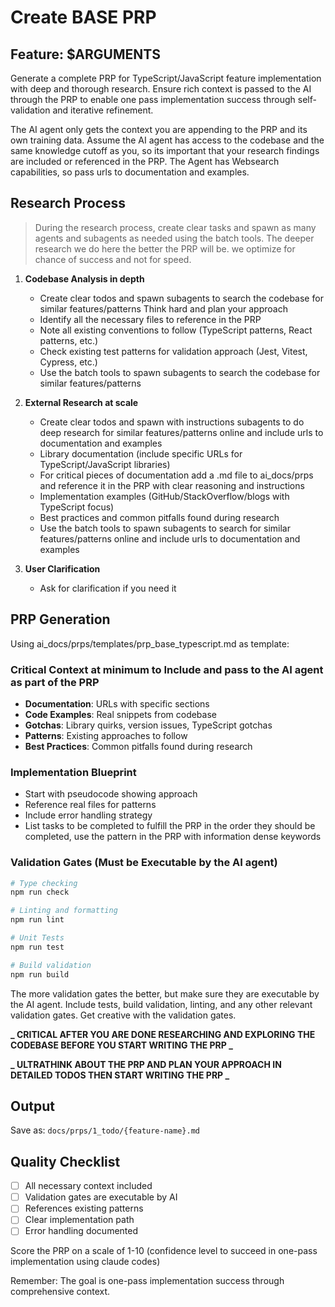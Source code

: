 # Create BASE PRP

## Feature: $ARGUMENTS

Generate a complete PRP for TypeScript/JavaScript feature implementation with deep and thorough research. Ensure rich context is passed to the AI through the PRP to enable one pass implementation success through self-validation and iterative refinement.

The AI agent only gets the context you are appending to the PRP and its own training data. Assume the AI agent has access to the codebase and the same knowledge cutoff as you, so its important that your research findings are included or referenced in the PRP. The Agent has Websearch capabilities, so pass urls to documentation and examples.

## Research Process

> During the research process, create clear tasks and spawn as many agents and subagents as needed using the batch tools. The deeper research we do here the better the PRP will be. we optimize for chance of success and not for speed.

1. **Codebase Analysis in depth**

   - Create clear todos and spawn subagents to search the codebase for similar features/patterns Think hard and plan your approach
   - Identify all the necessary files to reference in the PRP
   - Note all existing conventions to follow (TypeScript patterns, React patterns, etc.)
   - Check existing test patterns for validation approach (Jest, Vitest, Cypress, etc.)
   - Use the batch tools to spawn subagents to search the codebase for similar features/patterns

2. **External Research at scale**

   - Create clear todos and spawn with instructions subagents to do deep research for similar features/patterns online and include urls to documentation and examples
   - Library documentation (include specific URLs for TypeScript/JavaScript libraries)
   - For critical pieces of documentation add a .md file to ai_docs/prps and reference it in the PRP with clear reasoning and instructions
   - Implementation examples (GitHub/StackOverflow/blogs with TypeScript focus)
   - Best practices and common pitfalls found during research
   - Use the batch tools to spawn subagents to search for similar features/patterns online and include urls to documentation and examples

3. **User Clarification**
   - Ask for clarification if you need it

## PRP Generation

Using ai_docs/prps/templates/prp_base_typescript.md as template:

### Critical Context at minimum to Include and pass to the AI agent as part of the PRP

- **Documentation**: URLs with specific sections
- **Code Examples**: Real snippets from codebase
- **Gotchas**: Library quirks, version issues, TypeScript gotchas
- **Patterns**: Existing approaches to follow
- **Best Practices**: Common pitfalls found during research

### Implementation Blueprint

- Start with pseudocode showing approach
- Reference real files for patterns
- Include error handling strategy
- List tasks to be completed to fulfill the PRP in the order they should be completed, use the pattern in the PRP with information dense keywords

### Validation Gates (Must be Executable by the AI agent)

```bash
# Type checking
npm run check

# Linting and formatting
npm run lint

# Unit Tests
npm run test

# Build validation
npm run build

```

The more validation gates the better, but make sure they are executable by the AI agent.
Include tests, build validation, linting, and any other relevant validation gates. Get creative with the validation gates.

**_ CRITICAL AFTER YOU ARE DONE RESEARCHING AND EXPLORING THE CODEBASE BEFORE YOU START WRITING THE PRP _**

**_ ULTRATHINK ABOUT THE PRP AND PLAN YOUR APPROACH IN DETAILED TODOS THEN START WRITING THE PRP _**

## Output

Save as: `docs/prps/1_todo/{feature-name}.md`

## Quality Checklist

- [ ] All necessary context included
- [ ] Validation gates are executable by AI
- [ ] References existing patterns
- [ ] Clear implementation path
- [ ] Error handling documented

Score the PRP on a scale of 1-10 (confidence level to succeed in one-pass implementation using claude codes)

Remember: The goal is one-pass implementation success through comprehensive context.

